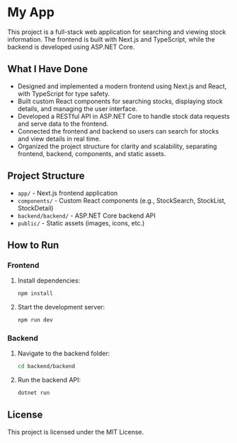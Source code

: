 
# My App

This project is a full-stack web application for searching and viewing stock information. The frontend is built with Next.js and TypeScript, while the backend is developed using ASP.NET Core.

## What I Have Done

- Designed and implemented a modern frontend using Next.js and React, with TypeScript for type safety.
- Built custom React components for searching stocks, displaying stock details, and managing the user interface.
- Developed a RESTful API in ASP.NET Core to handle stock data requests and serve data to the frontend.
- Connected the frontend and backend so users can search for stocks and view details in real time.
- Organized the project structure for clarity and scalability, separating frontend, backend, components, and static assets.

## Project Structure

- `app/` - Next.js frontend application
- `components/` - Custom React components (e.g., StockSearch, StockList, StockDetail)
- `backend/backend/` - ASP.NET Core backend API
- `public/` - Static assets (images, icons, etc.)

## How to Run

### Frontend
1. Install dependencies:
   ```bash
   npm install
   ```
2. Start the development server:
   ```bash
   npm run dev
   ```

### Backend
1. Navigate to the backend folder:
   ```bash
   cd backend/backend
   ```
2. Run the backend API:
   ```bash
   dotnet run
   ```

## License
This project is licensed under the MIT License.
